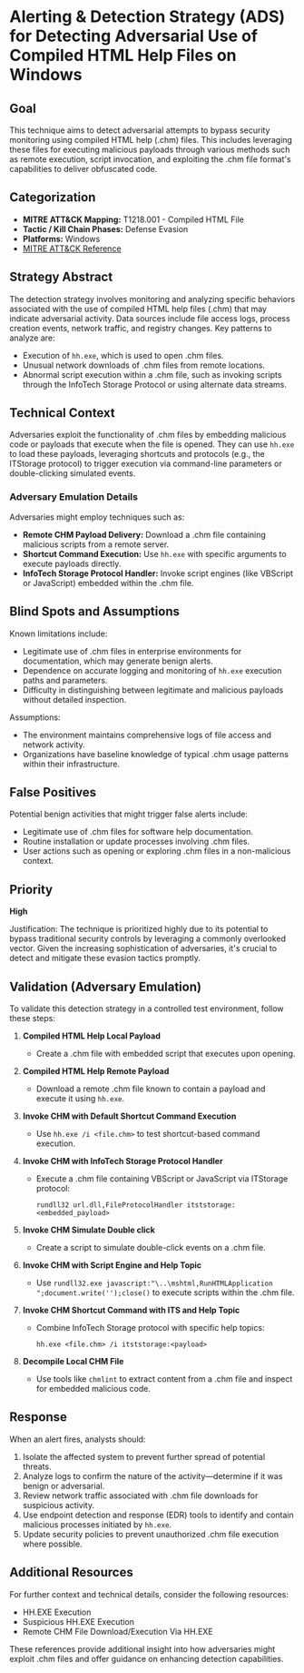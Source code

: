# Alerting & Detection Strategy (ADS) for Detecting Adversarial Use of Compiled HTML Help Files on Windows

## Goal
This technique aims to detect adversarial attempts to bypass security monitoring using compiled HTML help (.chm) files. This includes leveraging these files for executing malicious payloads through various methods such as remote execution, script invocation, and exploiting the .chm file format's capabilities to deliver obfuscated code.

## Categorization

- **MITRE ATT&CK Mapping:** T1218.001 - Compiled HTML File
- **Tactic / Kill Chain Phases:** Defense Evasion
- **Platforms:** Windows
- [MITRE ATT&CK Reference](https://attack.mitre.org/techniques/T1218/001)

## Strategy Abstract

The detection strategy involves monitoring and analyzing specific behaviors associated with the use of compiled HTML help files (.chm) that may indicate adversarial activity. Data sources include file access logs, process creation events, network traffic, and registry changes. Key patterns to analyze are:

- Execution of `hh.exe`, which is used to open .chm files.
- Unusual network downloads of .chm files from remote locations.
- Abnormal script execution within a .chm file, such as invoking scripts through the InfoTech Storage Protocol or using alternate data streams.

## Technical Context

Adversaries exploit the functionality of .chm files by embedding malicious code or payloads that execute when the file is opened. They can use `hh.exe` to load these payloads, leveraging shortcuts and protocols (e.g., the ITStorage protocol) to trigger execution via command-line parameters or double-clicking simulated events.

### Adversary Emulation Details
Adversaries might employ techniques such as:

- **Remote CHM Payload Delivery:** Download a .chm file containing malicious scripts from a remote server.
- **Shortcut Command Execution:** Use `hh.exe` with specific arguments to execute payloads directly.
- **InfoTech Storage Protocol Handler:** Invoke script engines (like VBScript or JavaScript) embedded within the .chm file.

## Blind Spots and Assumptions

Known limitations include:

- Legitimate use of .chm files in enterprise environments for documentation, which may generate benign alerts.
- Dependence on accurate logging and monitoring of `hh.exe` execution paths and parameters.
- Difficulty in distinguishing between legitimate and malicious payloads without detailed inspection.

Assumptions:
- The environment maintains comprehensive logs of file access and network activity.
- Organizations have baseline knowledge of typical .chm usage patterns within their infrastructure.

## False Positives

Potential benign activities that might trigger false alerts include:

- Legitimate use of .chm files for software help documentation.
- Routine installation or update processes involving .chm files.
- User actions such as opening or exploring .chm files in a non-malicious context.

## Priority
**High**

Justification: The technique is prioritized highly due to its potential to bypass traditional security controls by leveraging a commonly overlooked vector. Given the increasing sophistication of adversaries, it's crucial to detect and mitigate these evasion tactics promptly.

## Validation (Adversary Emulation)

To validate this detection strategy in a controlled test environment, follow these steps:

1. **Compiled HTML Help Local Payload**
   - Create a .chm file with embedded script that executes upon opening.
   
2. **Compiled HTML Help Remote Payload**
   - Download a remote .chm file known to contain a payload and execute it using `hh.exe`.

3. **Invoke CHM with Default Shortcut Command Execution**
   - Use `hh.exe /i <file.chm>` to test shortcut-based command execution.

4. **Invoke CHM with InfoTech Storage Protocol Handler**
   - Execute a .chm file containing VBScript or JavaScript via ITStorage protocol: 
     ```shell
     rundll32 url.dll,FileProtocolHandler itststorage:<embedded_payload>
     ```

5. **Invoke CHM Simulate Double click**
   - Create a script to simulate double-click events on a .chm file.

6. **Invoke CHM with Script Engine and Help Topic**
   - Use `rundll32.exe javascript:"\..\mshtml,RunHTMLApplication ";document.write('');close()` to execute scripts within the .chm file.

7. **Invoke CHM Shortcut Command with ITS and Help Topic**
   - Combine InfoTech Storage protocol with specific help topics: 
     ```shell
     hh.exe <file.chm> /i itststorage:<payload>
     ```

8. **Decompile Local CHM File**
   - Use tools like `chmlint` to extract content from a .chm file and inspect for embedded malicious code.

## Response

When an alert fires, analysts should:

1. Isolate the affected system to prevent further spread of potential threats.
2. Analyze logs to confirm the nature of the activity—determine if it was benign or adversarial.
3. Review network traffic associated with .chm file downloads for suspicious activity.
4. Use endpoint detection and response (EDR) tools to identify and contain malicious processes initiated by `hh.exe`.
5. Update security policies to prevent unauthorized .chm file execution where possible.

## Additional Resources

For further context and technical details, consider the following resources:

- HH.EXE Execution
- Suspicious HH.EXE Execution
- Remote CHM File Download/Execution Via HH.EXE

These references provide additional insight into how adversaries might exploit .chm files and offer guidance on enhancing detection capabilities.